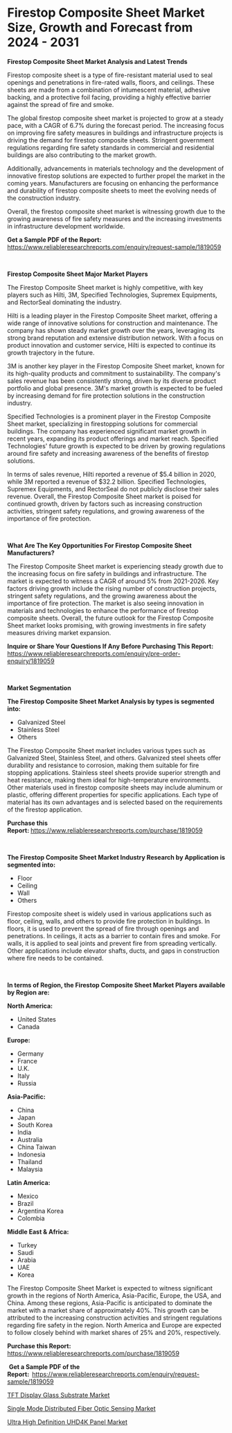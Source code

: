 <p><h1>Firestop Composite Sheet Market Size, Growth and Forecast from 2024 - 2031</h1></p><p><strong>Firestop Composite Sheet Market Analysis and Latest Trends</strong></p>
<p><p>Firestop composite sheet is a type of fire-resistant material used to seal openings and penetrations in fire-rated walls, floors, and ceilings. These sheets are made from a combination of intumescent material, adhesive backing, and a protective foil facing, providing a highly effective barrier against the spread of fire and smoke.</p><p>The global firestop composite sheet market is projected to grow at a steady pace, with a CAGR of 6.7% during the forecast period. The increasing focus on improving fire safety measures in buildings and infrastructure projects is driving the demand for firestop composite sheets. Stringent government regulations regarding fire safety standards in commercial and residential buildings are also contributing to the market growth.</p><p>Additionally, advancements in materials technology and the development of innovative firestop solutions are expected to further propel the market in the coming years. Manufacturers are focusing on enhancing the performance and durability of firestop composite sheets to meet the evolving needs of the construction industry.</p><p>Overall, the firestop composite sheet market is witnessing growth due to the growing awareness of fire safety measures and the increasing investments in infrastructure development worldwide.</p></p>
<p><strong>Get a Sample PDF of the Report:&nbsp;</strong> <a href="https://www.reliableresearchreports.com/enquiry/request-sample/1819059">https://www.reliableresearchreports.com/enquiry/request-sample/1819059</a></p>
<p>&nbsp;</p>
<p><strong>Firestop Composite Sheet Major Market Players</strong></p>
<p><p>The Firestop Composite Sheet market is highly competitive, with key players such as Hilti, 3M, Specified Technologies, Supremex Equipments, and RectorSeal dominating the industry. </p><p>Hilti is a leading player in the Firestop Composite Sheet market, offering a wide range of innovative solutions for construction and maintenance. The company has shown steady market growth over the years, leveraging its strong brand reputation and extensive distribution network. With a focus on product innovation and customer service, Hilti is expected to continue its growth trajectory in the future.</p><p>3M is another key player in the Firestop Composite Sheet market, known for its high-quality products and commitment to sustainability. The company's sales revenue has been consistently strong, driven by its diverse product portfolio and global presence. 3M's market growth is expected to be fueled by increasing demand for fire protection solutions in the construction industry.</p><p>Specified Technologies is a prominent player in the Firestop Composite Sheet market, specializing in firestopping solutions for commercial buildings. The company has experienced significant market growth in recent years, expanding its product offerings and market reach. Specified Technologies' future growth is expected to be driven by growing regulations around fire safety and increasing awareness of the benefits of firestop solutions.</p><p>In terms of sales revenue, Hilti reported a revenue of $5.4 billion in 2020, while 3M reported a revenue of $32.2 billion. Specified Technologies, Supremex Equipments, and RectorSeal do not publicly disclose their sales revenue. Overall, the Firestop Composite Sheet market is poised for continued growth, driven by factors such as increasing construction activities, stringent safety regulations, and growing awareness of the importance of fire protection.</p></p>
<p>&nbsp;</p>
<p><strong>What Are The Key Opportunities For Firestop Composite Sheet Manufacturers?</strong></p>
<p><p>The Firestop Composite Sheet market is experiencing steady growth due to the increasing focus on fire safety in buildings and infrastructure. The market is expected to witness a CAGR of around 5% from 2021-2026. Key factors driving growth include the rising number of construction projects, stringent safety regulations, and the growing awareness about the importance of fire protection. The market is also seeing innovation in materials and technologies to enhance the performance of firestop composite sheets. Overall, the future outlook for the Firestop Composite Sheet market looks promising, with growing investments in fire safety measures driving market expansion.</p></p>
<p><strong>Inquire or Share Your Questions If Any Before Purchasing This Report:</strong> <a href="https://www.reliableresearchreports.com/enquiry/pre-order-enquiry/1819059">https://www.reliableresearchreports.com/enquiry/pre-order-enquiry/1819059</a></p>
<p>&nbsp;</p>
<p><strong>Market Segmentation</strong></p>
<p><strong>The Firestop Composite Sheet Market Analysis by types is segmented into:</strong></p>
<p><ul><li>Galvanized Steel</li><li>Stainless Steel</li><li>Others</li></ul></p>
<p><p>The Firestop Composite Sheet market includes various types such as Galvanized Steel, Stainless Steel, and others. Galvanized steel sheets offer durability and resistance to corrosion, making them suitable for fire stopping applications. Stainless steel sheets provide superior strength and heat resistance, making them ideal for high-temperature environments. Other materials used in firestop composite sheets may include aluminum or plastic, offering different properties for specific applications. Each type of material has its own advantages and is selected based on the requirements of the firestop application.</p></p>
<p><strong>Purchase this Report:&nbsp;</strong><a href="https://www.reliableresearchreports.com/purchase/1819059">https://www.reliableresearchreports.com/purchase/1819059</a></p>
<p>&nbsp;</p>
<p><strong>The Firestop Composite Sheet Market Industry Research by Application is segmented into:</strong></p>
<p><ul><li>Floor</li><li>Ceiling</li><li>Wall</li><li>Others</li></ul></p>
<p><p>Firestop composite sheet is widely used in various applications such as floor, ceiling, walls, and others to provide fire protection in buildings. In floors, it is used to prevent the spread of fire through openings and penetrations. In ceilings, it acts as a barrier to contain fires and smoke. For walls, it is applied to seal joints and prevent fire from spreading vertically. Other applications include elevator shafts, ducts, and gaps in construction where fire needs to be contained.</p></p>
<p>&nbsp;</p>
<p><strong>In terms of Region, the Firestop Composite Sheet Market Players available by Region are:</strong></p>
<p>
    <p> <strong> North America: </strong>
        <ul>
            <li>United States</li>
            <li>Canada</li>
        </ul>
        </p> 
    <p> <strong> Europe: </strong>
        <ul>
            <li>Germany</li>
            <li>France</li>
            <li>U.K.</li>
            <li>Italy</li>
            <li>Russia</li>
        </ul>
        </p> 
    <p> <strong> Asia-Pacific: </strong>
        <ul>
            <li>China</li>
            <li>Japan</li>
            <li>South Korea</li>
            <li>India</li>
            <li>Australia</li>
            <li>China Taiwan</li>
            <li>Indonesia</li>
            <li>Thailand</li>
            <li>Malaysia</li>
        </ul>
        </p> 
    <p> <strong> Latin America: </strong>
        <ul>
            <li>Mexico</li>
            <li>Brazil</li>
            <li>Argentina Korea</li>
            <li>Colombia</li>
        </ul>
        </p> 
    <p> <strong> Middle East & Africa: </strong>
        <ul>
            <li>Turkey</li>
            <li>Saudi</li>
            <li>Arabia</li>
            <li>UAE</li>
            <li>Korea</li>
        </ul>
    </p>
    </p>
<p><p>The Firestop Composite Sheet Market is expected to witness significant growth in the regions of North America, Asia-Pacific, Europe, the USA, and China. Among these regions, Asia-Pacific is anticipated to dominate the market with a market share of approximately 40%. This growth can be attributed to the increasing construction activities and stringent regulations regarding fire safety in the region. North America and Europe are expected to follow closely behind with market shares of 25% and 20%, respectively.</p></p>
<p><strong>Purchase this Report: </strong><a href="https://www.reliableresearchreports.com/purchase/1819059">https://www.reliableresearchreports.com/purchase/1819059</a></p>
<p>&nbsp;<strong>Get a Sample PDF of the Report:&nbsp;&nbsp;</strong><a href="https://www.reliableresearchreports.com/enquiry/request-sample/1819059">https://www.reliableresearchreports.com/enquiry/request-sample/1819059</a></p>
<p><strong></strong></p>
<p><p><a href="https://view.publitas.com/reportprime-1/tft-display-glass-substrate-market-size-growth-and-forecast-from-2023-2030/">TFT Display Glass Substrate Market</a></p><p><a href="https://view.publitas.com/reportprime-1/single-mode-distributed-fiber-optic-sensing-market-research-report-the-key-to-successful-business-strategy-forecasted-for-period-from-2023-2030/">Single Mode Distributed Fiber Optic Sensing Market</a></p><p><a href="https://view.publitas.com/reportprime-1/ultra-high-definition-uhd4k-panel-market-size-and-growth-market-segmentation-regional-and-country-breakdowns-and-market-trends-for-period-from-2023-2030/">Ultra High Definition UHD4K Panel Market</a></p></p>